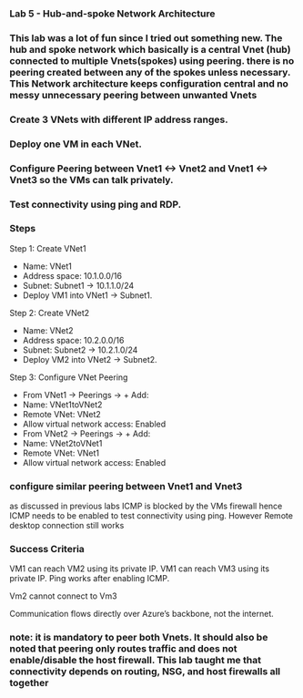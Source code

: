 ### Lab 5 - Hub-and-spoke Network Architecture
### This lab was a lot of fun since I tried out something new. The hub and spoke network which basically is a central Vnet (hub) connected to multiple Vnets(spokes) using peering. there is no peering created between any of the spokes unless necessary. This Network architecture keeps configuration central and no messy unnecessary peering between unwanted Vnets


### Create 3 VNets with different IP address ranges.

### Deploy one VM in each VNet.

### Configure Peering between Vnet1 <-> Vnet2 and Vnet1 <-> Vnet3 so the VMs can talk privately.

### Test connectivity using ping and RDP.

### Steps
Step 1: Create VNet1
- Name: VNet1
- Address space: 10.1.0.0/16
- Subnet: Subnet1 → 10.1.1.0/24
- Deploy VM1 into VNet1 → Subnet1.

Step 2: Create VNet2
- Name: VNet2
- Address space: 10.2.0.0/16
- Subnet: Subnet2 → 10.2.1.0/24
- Deploy VM2 into VNet2 → Subnet2.

Step 3: Configure VNet Peering
- From VNet1 → Peerings → + Add:
- Name: VNet1toVNet2
- Remote VNet: VNet2
- Allow virtual network access: Enabled
- From VNet2 → Peerings → + Add:
- Name: VNet2toVNet1
- Remote VNet: VNet1
- Allow virtual network access: Enabled

### configure similar peering between Vnet1 and Vnet3


as discussed in previous labs ICMP is blocked by the VMs firewall hence ICMP needs to be enabled to test connectivity using ping.
However Remote desktop connection still works

### Success Criteria

VM1 can reach VM2 using its private IP.
VM1 can reach VM3 using its private IP.
Ping works after enabling ICMP.

Vm2 cannot connect to Vm3


Communication flows directly over Azure’s backbone, not the internet.


### note: it is mandatory to peer both Vnets. It should also be noted that peering only routes traffic and does not enable/disable the host firewall. This lab taught me that connectivity depends on routing, NSG, and host firewalls all together
